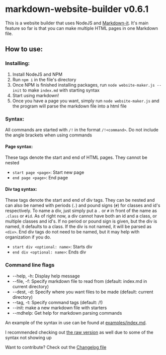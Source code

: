 # markdown-website-builder v0.6.1
This is a website builder that uses NodeJS and [Markdown-it](https://github.com/markdown-it/markdown-it). It's main feature so far is that you can make multiple HTML pages in one Markdown file.


## How to use:

### Installing:
1. Install NodeJS and NPM
1. Run `npm i` in the file's directory
1. Once NPM is finished installing packages, run `node website-maker.js --init` to make `index.md` with starting syntax
1. Start using markdown!
1. Once you have a page you want, simply run `node website-maker.js` and the program will parse the markdown file into a html file

### Syntax:
All commands are started with `/!` in the format `/!<command>`. Do not include the angle brackets when using commands
#### Page syntax:
These tags denote the start and end of HTML pages. They cannot be nested
- `start page <page>`: Start new page
- `end page <page>`: End page
#### Div tag syntax:
These tags denote the start and end of div tags. They can be nested and can also be named with periods (`.`) and pound signs (`#`) for classes and id's respectively.
To name a div, just simply put a `.` or `#` in front of the name as `.class` or `#id`. As of right now, a div cannot have both an id and a class, or multiple classes and id's. If no period or pound sign is given, but the div is named, it defaults to a class. If the div is not named, it will be parsed as `<div>`. End div tags do not need to be named, but it may help with organization if you do.
- `start div <optional: name>`: Starts div
- `end div <optional: name>`: Ends div

### Command line flags
- --help, -h: Display help message
- --file, -f: Specify markdown file to read from (default: index.md in current directory)
- --dest, -d: Specify where you want files to be made (default: current directory)
- --tag, -t: Specify command tags (default: /!)
- --init: make a new markdown file with starters
- --mdhelp: Get help for markdown parsing commands

An example of the syntax in use can be found at [examples/index.md](examples/index.md).

I recommended checking out [the raw version](https://raw.githubusercontent.com/trevor34/markdown-website-builder/master/examples/index.md) as well due to some of the syntax not showing up

Want to contribute? Check out the [Changelog file](CHANGELOG.md)
